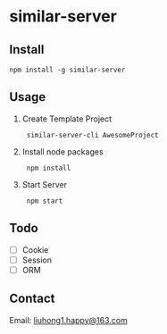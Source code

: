 # similar-server

## Install

    npm install -g similar-server

## Usage

1. Create Template Project

        similar-server-cli AwesomeProject

2. Install node packages

        npm install

3. Start Server

        npm start

## Todo

- [ ] Cookie
- [ ] Session
- [ ] ORM

## Contact

Email: [liuhong1.happy@163.com](mailto:liuhong1.happy@163.com)

